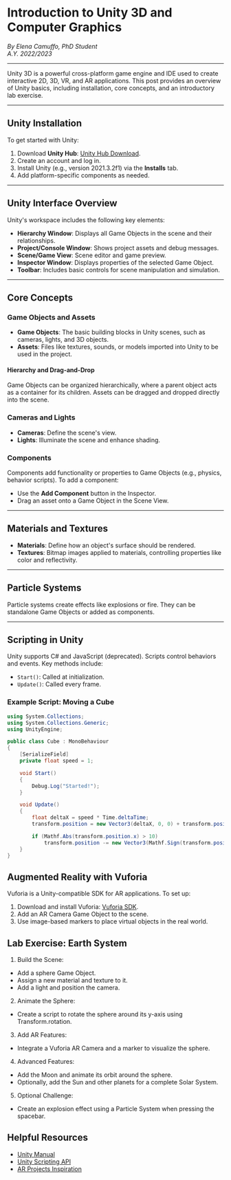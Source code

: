 # Introduction to Unity 3D and Computer Graphics

*By Elena Camuffo, PhD Student*  
_A.Y. 2022/2023_

---

Unity 3D is a powerful cross-platform game engine and IDE used to create interactive 2D, 3D, VR, and AR applications. This post provides an overview of Unity basics, including installation, core concepts, and an introductory lab exercise.

---

## **Unity Installation**

To get started with Unity:
1. Download **Unity Hub**: [Unity Hub Download](https://unity3d.com/get-unity/download).
2. Create an account and log in.
3. Install Unity (e.g., version 2021.3.2f1) via the **Installs** tab.
4. Add platform-specific components as needed.

---

## **Unity Interface Overview**

Unity's workspace includes the following key elements:

- **Hierarchy Window**: Displays all Game Objects in the scene and their relationships.
- **Project/Console Window**: Shows project assets and debug messages.
- **Scene/Game View**: Scene editor and game preview.
- **Inspector Window**: Displays properties of the selected Game Object.
- **Toolbar**: Includes basic controls for scene manipulation and simulation.

---

## **Core Concepts**

### **Game Objects and Assets**
- **Game Objects**: The basic building blocks in Unity scenes, such as cameras, lights, and 3D objects.
- **Assets**: Files like textures, sounds, or models imported into Unity to be used in the project.

#### **Hierarchy and Drag-and-Drop**
Game Objects can be organized hierarchically, where a parent object acts as a container for its children. Assets can be dragged and dropped directly into the scene.

### **Cameras and Lights**
- **Cameras**: Define the scene's view.
- **Lights**: Illuminate the scene and enhance shading.

### **Components**
Components add functionality or properties to Game Objects (e.g., physics, behavior scripts). To add a component:
- Use the **Add Component** button in the Inspector.
- Drag an asset onto a Game Object in the Scene View.

---

## **Materials and Textures**
- **Materials**: Define how an object's surface should be rendered.
- **Textures**: Bitmap images applied to materials, controlling properties like color and reflectivity.

---

## **Particle Systems**
Particle systems create effects like explosions or fire. They can be standalone Game Objects or added as components.

---

## **Scripting in Unity**
Unity supports C# and JavaScript (deprecated). Scripts control behaviors and events. Key methods include:
- `Start()`: Called at initialization.
- `Update()`: Called every frame.

### **Example Script: Moving a Cube**
```csharp
using System.Collections;
using System.Collections.Generic;
using UnityEngine;

public class Cube : MonoBehaviour
{
    [SerializeField]
    private float speed = 1;

    void Start()
    {
        Debug.Log("Started!");
    }

    void Update()
    {
        float deltaX = speed * Time.deltaTime;
        transform.position = new Vector3(deltaX, 0, 0) + transform.position;

        if (Mathf.Abs(transform.position.x) > 10)
            transform.position -= new Vector3(Mathf.Sign(transform.position.x) * 10, 0, 0);
    }
}
```

## **Augmented Reality with Vuforia**

Vuforia is a Unity-compatible SDK for AR applications. To set up:
1.	Download and install Vuforia: [Vuforia SDK](https://developer.vuforia.com/downloads/sdk).
2.	Add an AR Camera Game Object to the scene.
3.	Use image-based markers to place virtual objects in the real world.

## **Lab Exercise: Earth System**
1.	Build the Scene:
-	Add a sphere Game Object.
-	Assign a new material and texture to it.
-	Add a light and position the camera.
2.	Animate the Sphere:
-	Create a script to rotate the sphere around its y-axis using Transform.rotation.
3.	Add AR Features:
-	Integrate a Vuforia AR Camera and a marker to visualize the sphere.
4.	Advanced Features:
-	Add the Moon and animate its orbit around the sphere.
-	Optionally, add the Sun and other planets for a complete Solar System.
5.	Optional Challenge:
-	Create an explosion effect using a Particle System when pressing the spacebar.

## **Helpful Resources**
-   [Unity Manual](https://docs.unity3d.com/Manual/)
-	[Unity Scripting API](https://docs.unity3d.com/ScriptReference)
-	[AR Projects Inspiration](https://www.theknightsofunity.com/project/ar-projects)